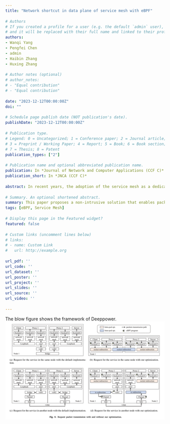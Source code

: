 ```yaml
---
title: "Network shortcut in data plane of service mesh with eBPF"

# Authors
# If you created a profile for a user (e.g. the default `admin` user), write the username (folder name) here 
# and it will be replaced with their full name and linked to their profile.
authors:
- Wanqi Yang
- Pengfei Chen
- admin
- Haibin Zhang
- Huxing Zhang

# Author notes (optional)
# author_notes:
# - "Equal contribution"
# - "Equal contribution"

date: "2023-12-12T00:00:00Z"
doi: ""

# Schedule page publish date (NOT publication's date).
publishDate: "2023-12-12T00:00:00Z"

# Publication type.
# Legend: 0 = Uncategorized; 1 = Conference paper; 2 = Journal article;
# 3 = Preprint / Working Paper; 4 = Report; 5 = Book; 6 = Book section;
# 7 = Thesis; 8 = Patent
publication_types: ["2"]

# Publication name and optional abbreviated publication name.
publication: In *Journal of Network and Computer Applications (CCF C)*
publication_short: In *JNCA (CCF C)*

abstract: In recent years, the adoption of the service mesh as a dedicated infrastructure layer to support cloud-native systems has gained significant popularity. Service meshes involve the incorporation of proxies to handle communication between microservices, thereby speeding up the development and deployment of microservice applications. However, the use of service meshes also increases the request latency because they elongate the packet transmission between services. After investigating the transmission path of packets in a representative service mesh Istio, we observed that the service mesh dedicates approximately 25% of its time to packet transmission in the Linux kernel network stack. To shorten this process, we propose a non-intrusive solution that enables packets to bypass the kernel network stack through the implementation of socket redirection and tc (traffic control) redirection with eBPF (extended Berkeley Packet Filter). We also conduct comprehensive experiments on the widely-used Istio. The evaluation results show that our approach can significantly reduce the request latency by up to 21%. Furthermore, our approach decreases CPU usage by 1.73% and reduces memory consumption by approximately 0.98% when compared to the original service mesh implementation.

# Summary. An optional shortened abstract.
summary: This paper proposes a non-intrusive solution that enables packets to bypass the kernel network stack through the implementation of socket redirection and tc (traffic control) redirection with eBPF (extended Berkeley Packet Filter).
tags: [eBPF, Service Mesh]

# Display this page in the Featured widget?
featured: false

# Custom links (uncomment lines below)
# links:
# - name: Custom Link
#   url: http://example.org

url_pdf: ''
url_code: ''
url_dataset: ''
url_poster: ''
url_project: ''
url_slides: ''
url_source: ''
url_video: ''

---
```

The blow figure shows the framework of Deeppower.
![DeepPower Framework](./servicemesh.jpg)
